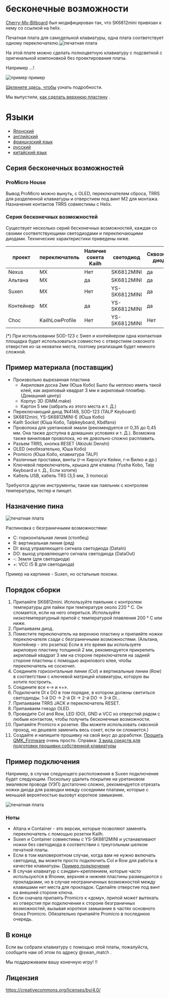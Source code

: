 # бесконечные возможности

[Cherry-Mx-Bitboard](https://github.com/ogatatsu/Cherry-Mx-Bitboard) был модифицирован так, что SK6812mini привязан к нему со ссылкой на helix.

Печатная плата для самодельной клавиатуры, одна плата соответствует одному переключателю.![печатная плата](./images/pcbs.jpg)

На этой плате можно сделать полноцветную клавиатуру с подсветкой с оригинальной компоновкой без проектирования платы.

Например ...!

![пример пример](https://cdn-ak.f.st-hatena.com/images/fotolife/s/swan_match/20180915/20180915184339.jpg)

[Щелкните здесь, чтобы](https://swan-match.hatenablog.com/entry/2018/09/15/184923) узнать подробности.

Мы выпустили, [как сделать верхнюю пластину](https://swanmatch.github.io/topplate_tips) .

# Языки

- [Японский](./readme.md)
- [английский](./readme_en.md)
- [французский язык](./readme_fr.md)
- [русский](./readme_ru.md)
- [китайский язык](./readme_zh.md)

## Серия бесконечных возможностей

### ProMicro House

Вывод ProMicro можно вынуть, с OLED, переключателем сброса, TRRS для разделенной клавиатуры и отверстием под винт M2 для монтажа.
 Назначения контактов TRRS совместимы с Helix.

### Серия бесконечных возможностей

Существует несколько серий бесконечных возможностей, каждая со своими соответствующими светодиодами и переключающими диодами.
 Технические характеристики приведены ниже.

проект | переключатель | Наличие сокета Kailh | светодиод | Сквозной диод | СОД-123
--- | --- | --- | --- | --- | ---
Nexus | MX | Нет | SK6812MINI | да | Нет
Альтана | MX | да | SK6812MINI | да | Нет
Suxen | MX | Нет | YS-SK6812MINI | да | Да (*)
Контейнер | MX | да | YS-SK6812MINI | да | Да (*)
Choc | KailhLowProfile | Нет | YS-SK6812MINI | Нет | да

(*) При использовании SOD-123 с Swen и контейнером одна контактная площадка будет использоваться совместно с отверстием сквозного отверстия из-за нехватки места, поэтому реализация будет немного сложной.

## Пример материала (поставщик)

- Произвольно вырезанная пластина
    - Акриловая доска 2мм (Юша Кобо)
         Было бы неплохо иметь такой клей, как акриловый квадрат 3 мм и акриловый пломбир. (Домашний центр)
    - Корпус 3D (DMM.make)
    - Картон 5 мм (забрать из этого места и т. Д.)
- Переключающий диод 1N4148, SOD-123 (TALP Keyboard)
- SK6812mini, YS-SK6812MINI-E (Юша Кобо)
- Kailh Socket (Юша Кобо, Talpkeyboard, Kbdfans)
- Проволока для уретановой эмали (рекомендуется от 0,35 до 0,45 мм. Она также доступна в домашних условиях и т. Д.). Возможна также виниловая проволока, но ее довольно сложно расплавить.
- Разъем TRRS, кнопка RESET (Akizuki Denshi)
- OLED (необязательно, Юша Кобо)
- Promicro (Юша Кобо, клавиатура TALP)
- Различные проставки, винты (г-н Хиросуги Кейки, г-н Вилко и др.)
- Ключевой переключатель, крышка для клавиш (Yusha Kobo, Talp Keyboard и т. Д., Если хотите)
- Кабель USB, кабель TRS (3,5 мм, 3 полюса)

Требуются другие инструменты, такие как паяльник с контролем температуры, тестер и пинцет.

## Назначение пина

![печатная плата](./images/PCB.png)

Распиновка с безграничными возможностями:

- C: горизонтальная линия (столбец)
- R: вертикальная линия (ряд)
- DI: вход управляющего сигнала светодиода (DataIn)
- DO: выход управляющего сигнала светодиода (DataOut)
- -: Земля (для светодиода)
- +: VCC (5 В для светодиода)

Пример на картинке - Suxen, но остальные похожи.

## Порядок сборки

1. Припаяйте SK6812mini.
     Используйте паяльник с контролем температуры для пайки при температуре около 220 ° C.
     Он сломается, если на него опереться.
     Используйте низкотемпературный припой с температурой плавления 200 ° C или ниже.
2. Припаиваем диод.
3. Поместите переключатель на верхнюю пластину и припаяйте ножки переключателя сзади с безграничными возможностями. (Альтана, Контейнер - это розетка)
     Если в это время вы используете акриловую пластину толщиной 2 мм, рекомендуется прикрепить акриловый квадрат 3 мм на стороне переключателя на задней стороне пластины с помощью акрилового клея, чтобы переключатель не соскочил.
4. Соедините горизонтальные линии (Col) и вертикальные линии (Row) в соответствии с ключевой матрицей клавиатуры, которую вы хотите построить.
5. Соедините все «-» и «+».
6. Подключите DI к DO в том порядке, в котором должны светиться светодиоды. 1-й DO → 2-й DI → 2-й DO → 3-й DI…
7. Припаиваем TRRS JACK и переключатель RESET.
8. Припаиваем гнездо OLED.
9. Проведите Col and Row, LED (DO), GND и VCC из отверстий рядом с любым контактом, чтобы получить бесконечные возможности.
10. Припаяйте Promicro к розетке.
     (Вы можете использовать сквозной проход, но дешевле заменить весь сокет, если он сломается.)
11. Создайте и напишите прошивку на свой вкус до доработки.
     [Прошить QMK_Firmware](https://github.com/qmk/qmk_firmware) очень просто.
     Справка: [3 вида средств для подготовки прошивки собственной клавиатуры](https://skyhigh-works.hatenablog.com/entry/2018/10/09/120909)

## Пример подключения

Например, в случае следующего расположения в Suxen подключение будет следующим.
 Поскольку удалить покрытие на уретановом эмалевом проводе (УЭП) достаточно сложно, рекомендуется отрезать ножки диода для разводки между соседними платами, которые с меньшей вероятностью вызовут короткое замыкание.

![печатная плата](./images/Wired2.png)

### Ноты

- Altana и Container - это версии, которые позволяют заменять переключатель с помощью розетки Kailh.
- Suxen и Container совместимы с YS-SK6812MINI и устанавливают ножки без светодиода в соответствии с треугольным шелком печатной платы.
- Если в том маловероятном случае, когда вам не нужно включать светодиод, вы можете просто подключить Col и Row для работы в качестве клавиатуры. [Пример подключения](./images/Wired.png)
- В случае клавиатур с сэндвич-креплением, которые часто используются в Японии, верхняя и нижняя пластины размещаются с прокладками, но в случае неограниченных возможностей между клавишами нет места для прокладок. Сделайте отверстие под винт на внешней стороне ключа.
- Если сначала припаять Promicro к «дому», припой может вытекать из отверстия при подключении к стороне безграничных возможностей, вызывая короткое замыкание в частях основного блока Promicro.
     Обязательно припаяйте Promicro в последнюю очередь.

## В конце

Если вы собрали клавиатуру с помощью этой платы, пожалуйста, сообщите нам об этом по адресу @swan_match .

Мы поддерживаем вашу конечную игру! !!

## Лицензия

https://creativecommons.org/licenses/by/4.0/
